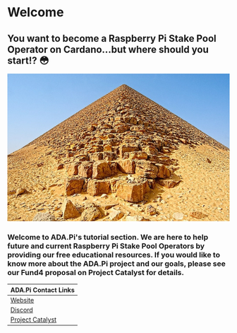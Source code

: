 # Welcome

## You want to become a Raspberry Pi Stake Pool Operator on Cardano...but where should you start!? 😳

![](.gitbook/assets/download-6-.jpeg)

### Welcome to ADA.Pi's tutorial section. We are here to help future and current Raspberry Pi Stake Pool Operators by providing our free educational resources. If you would like to know more about the ADA.Pi project and our goals, please see our Fund4 proposal on Project Catalyst for details.

| ADA.Pi Contact Links |
| :--- |
| [Website](https://ada-pi.io) |
| [Discord](https://discord.com/channels/815680220827746364/815680224460931074) |
| [Project Catalyst ](https://cardano.ideascale.com/a/dtd/ARMing-Cardano/340480-48088#idea-tab-comments) |



